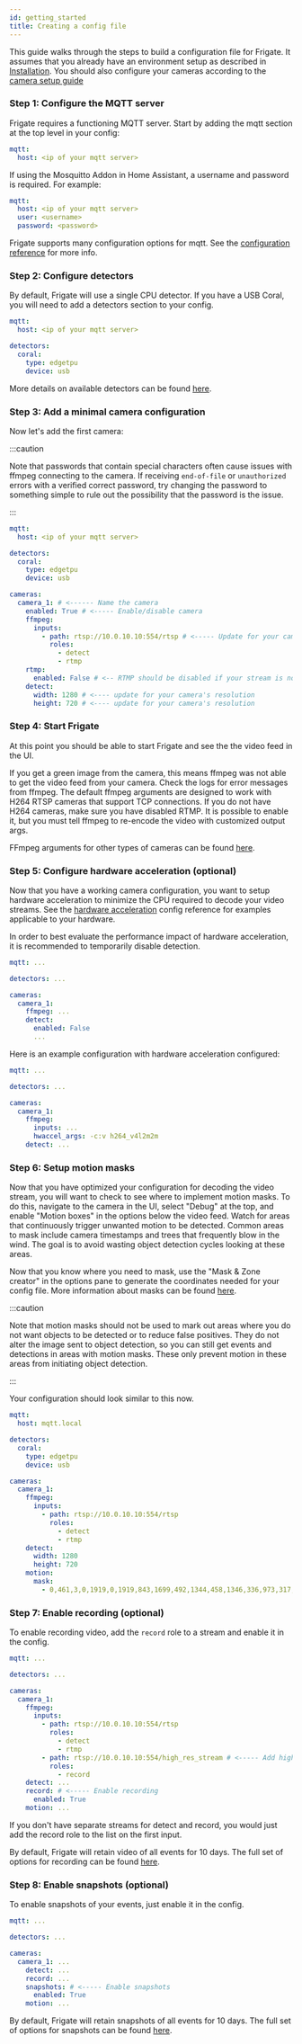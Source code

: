 ```yaml
---
id: getting_started
title: Creating a config file
---
```


This guide walks through the steps to build a configuration file for Frigate. It assumes that you already have an environment setup as described in [Installation](/installation). You should also configure your cameras according to the [camera setup guide](/guides/camera_setup)

### Step 1: Configure the MQTT server

Frigate requires a functioning MQTT server. Start by adding the mqtt section at the top level in your config:

```yaml
mqtt:
  host: <ip of your mqtt server>
```

If using the Mosquitto Addon in Home Assistant, a username and password is required. For example:

```yaml
mqtt:
  host: <ip of your mqtt server>
  user: <username>
  password: <password>
```

Frigate supports many configuration options for mqtt. See the [configuration reference](/configuration/index#full-configuration-reference) for more info.

### Step 2: Configure detectors

By default, Frigate will use a single CPU detector. If you have a USB Coral, you will need to add a detectors section to your config.

```yaml
mqtt:
  host: <ip of your mqtt server>

detectors:
  coral:
    type: edgetpu
    device: usb
```

More details on available detectors can be found [here](/configuration/detectors).

### Step 3: Add a minimal camera configuration

Now let's add the first camera:

:::caution

Note that passwords that contain special characters often cause issues with ffmpeg connecting to the camera. If receiving `end-of-file` or `unauthorized` errors with a verified correct password, try changing the password to something simple to rule out the possibility that the password is the issue.

:::

```yaml
mqtt:
  host: <ip of your mqtt server>

detectors:
  coral:
    type: edgetpu
    device: usb

cameras:
  camera_1: # <------ Name the camera
    enabled: True # <----- Enable/disable camera
    ffmpeg:
      inputs:
        - path: rtsp://10.0.10.10:554/rtsp # <----- Update for your camera
          roles:
            - detect
            - rtmp
    rtmp:
      enabled: False # <-- RTMP should be disabled if your stream is not H264
    detect:
      width: 1280 # <---- update for your camera's resolution
      height: 720 # <---- update for your camera's resolution
```

### Step 4: Start Frigate

At this point you should be able to start Frigate and see the the video feed in the UI.

If you get a green image from the camera, this means ffmpeg was not able to get the video feed from your camera. Check the logs for error messages from ffmpeg. The default ffmpeg arguments are designed to work with H264 RTSP cameras that support TCP connections. If you do not have H264 cameras, make sure you have disabled RTMP. It is possible to enable it, but you must tell ffmpeg to re-encode the video with customized output args.

FFmpeg arguments for other types of cameras can be found [here](/configuration/camera_specific).

### Step 5: Configure hardware acceleration (optional)

Now that you have a working camera configuration, you want to setup hardware acceleration to minimize the CPU required to decode your video streams. See the [hardware acceleration](/configuration/hardware_acceleration) config reference for examples applicable to your hardware.

In order to best evaluate the performance impact of hardware acceleration, it is recommended to temporarily disable detection.

```yaml
mqtt: ...

detectors: ...

cameras:
  camera_1:
    ffmpeg: ...
    detect:
      enabled: False
      ...
```

Here is an example configuration with hardware acceleration configured:

```yaml
mqtt: ...

detectors: ...

cameras:
  camera_1:
    ffmpeg:
      inputs: ...
      hwaccel_args: -c:v h264_v4l2m2m
    detect: ...
```

### Step 6: Setup motion masks

Now that you have optimized your configuration for decoding the video stream, you will want to check to see where to implement motion masks. To do this, navigate to the camera in the UI, select "Debug" at the top, and enable "Motion boxes" in the options below the video feed. Watch for areas that continuously trigger unwanted motion to be detected. Common areas to mask include camera timestamps and trees that frequently blow in the wind. The goal is to avoid wasting object detection cycles looking at these areas.

Now that you know where you need to mask, use the "Mask & Zone creator" in the options pane to generate the coordinates needed for your config file. More information about masks can be found [here](/configuration/masks).

:::caution

Note that motion masks should not be used to mark out areas where you do not want objects to be detected or to reduce false positives. They do not alter the image sent to object detection, so you can still get events and detections in areas with motion masks. These only prevent motion in these areas from initiating object detection.

:::

Your configuration should look similar to this now.

```yaml
mqtt:
  host: mqtt.local

detectors:
  coral:
    type: edgetpu
    device: usb

cameras:
  camera_1:
    ffmpeg:
      inputs:
        - path: rtsp://10.0.10.10:554/rtsp
          roles:
            - detect
            - rtmp
    detect:
      width: 1280
      height: 720
    motion:
      mask:
        - 0,461,3,0,1919,0,1919,843,1699,492,1344,458,1346,336,973,317,869,375,866,432
```

### Step 7: Enable recording (optional)

To enable recording video, add the `record` role to a stream and enable it in the config.

```yaml
mqtt: ...

detectors: ...

cameras:
  camera_1:
    ffmpeg:
      inputs:
        - path: rtsp://10.0.10.10:554/rtsp
          roles:
            - detect
            - rtmp
        - path: rtsp://10.0.10.10:554/high_res_stream # <----- Add high res stream
          roles:
            - record
    detect: ...
    record: # <----- Enable recording
      enabled: True
    motion: ...
```

If you don't have separate streams for detect and record, you would just add the record role to the list on the first input.

By default, Frigate will retain video of all events for 10 days. The full set of options for recording can be found [here](/configuration/index#full-configuration-reference).

### Step 8: Enable snapshots (optional)

To enable snapshots of your events, just enable it in the config.

```yaml
mqtt: ...

detectors: ...

cameras:
  camera_1: ...
    detect: ...
    record: ...
    snapshots: # <----- Enable snapshots
      enabled: True
    motion: ...
```

By default, Frigate will retain snapshots of all events for 10 days. The full set of options for snapshots can be found [here](/configuration/index#full-configuration-reference).

